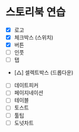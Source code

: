 # 스토리북 연습

- [x] 로고
- [x] 체크박스 (스위치)
- [x] 버튼
- [ ] 인풋
- [ ] 탭
- [△] 셀렉트박스 (드롭다운)
- [ ] 데이트피커
- [ ] 페이지네이션
- [ ] 테이블
- [ ] 토스트
- [ ] 툴팁
- [ ] 도넛차트
